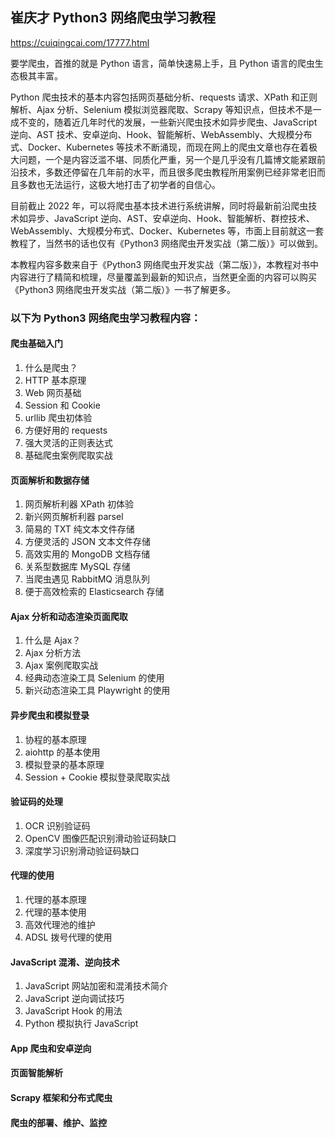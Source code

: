
## 崔庆才 Python3 网络爬虫学习教程
https://cuiqingcai.com/17777.html

要学爬虫，首推的就是 Python 语言，简单快速易上手，且 Python 语言的爬虫生态极其丰富。

Python 爬虫技术的基本内容包括网页基础分析、requests 请求、XPath 和正则解析、Ajax 分析、Selenium 模拟浏览器爬取、Scrapy 等知识点，但技术不是一成不变的，随着近几年时代的发展，一些新兴爬虫技术如异步爬虫、JavaScript 逆向、AST 技术、安卓逆向、Hook、智能解析、WebAssembly、大规模分布式、Docker、Kubernetes 等技术不断涌现，而现在网上的爬虫文章也存在着极大问题，一个是内容泛滥不堪、同质化严重，另一个是几乎没有几篇博文能紧跟前沿技术，多数还停留在几年前的水平，而且很多爬虫教程所用案例已经非常老旧而且多数也无法运行，这极大地打击了初学者的自信心。

目前截止 2022 年，可以将爬虫基本技术进行系统讲解，同时将最新前沿爬虫技术如异步、JavaScript 逆向、AST、安卓逆向、Hook、智能解析、群控技术、WebAssembly、大规模分布式、Docker、Kubernetes 等，市面上目前就这一套教程了，当然书的话也仅有《Python3 网络爬虫开发实战（第二版）》可以做到。

本教程内容多数来自于《Python3 网络爬虫开发实战（第二版）》，本教程对书中内容进行了精简和梳理，尽量覆盖到最新的知识点，当然更全面的内容可以购买《Python3 网络爬虫开发实战（第二版）》一书了解更多。

### 以下为 Python3 网络爬虫学习教程内容：

#### 爬虫基础入门
1. 什么是爬虫？
2. HTTP 基本原理
3. Web 网页基础
4. Session 和 Cookie
5. urllib 爬虫初体验
6. 方便好用的 requests
7. 强大灵活的正则表达式
8. 基础爬虫案例爬取实战
#### 页面解析和数据存储
1.  网页解析利器 XPath 初体验
2. 新兴网页解析利器 parsel
3. 简易的 TXT 纯文本文件存储
4. 方便灵活的 JSON 文本文件存储
5. 高效实用的 MongoDB 文档存储
6. 关系型数据库 MySQL 存储
7. 当爬虫遇见 RabbitMQ 消息队列
8. 便于高效检索的 Elasticsearch 存储
#### Ajax 分析和动态渲染页面爬取
1. 什么是 Ajax？
2. Ajax 分析方法
3. Ajax 案例爬取实战
4. 经典动态渲染工具 Selenium 的使用
5. 新兴动态渲染工具 Playwright 的使用
#### 异步爬虫和模拟登录
1. 协程的基本原理
2. aiohttp 的基本使用
3. 模拟登录的基本原理
4. Session + Cookie 模拟登录爬取实战
#### 验证码的处理
1. OCR 识别验证码
2. OpenCV 图像匹配识别滑动验证码缺口
3. 深度学习识别滑动验证码缺口
#### 代理的使用
1. 代理的基本原理
2. 代理的基本使用
3. 高效代理池的维护
4. ADSL 拨号代理的使用
#### JavaScript 混淆、逆向技术
1. JavaScript 网站加密和混淆技术简介
2. JavaScript 逆向调试技巧
3. JavaScript Hook 的用法
4. Python 模拟执行 JavaScript
#### App 爬虫和安卓逆向
#### 页面智能解析
#### Scrapy 框架和分布式爬虫
#### 爬虫的部署、维护、监控
<!--stackedit_data:
eyJoaXN0b3J5IjpbMTE3NzA5NjIwMywxMDA1MjE2MzU3XX0=
-->